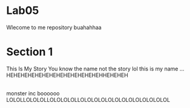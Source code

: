 # Lab05
Wlecome to me repository buahahhaa
# Section 1
This Is My Story 
You know the name not the story lol
this is my name 
...
HEHEHEHEHEHEHEHEHEHEHEHEHEHHEHEHEH

<br/>
monster inc 
boooooo
LOLOLLOLOLOLLOLOLOLOLLOLOLOLOLOLOLOLOLOLOLOLOLOL

